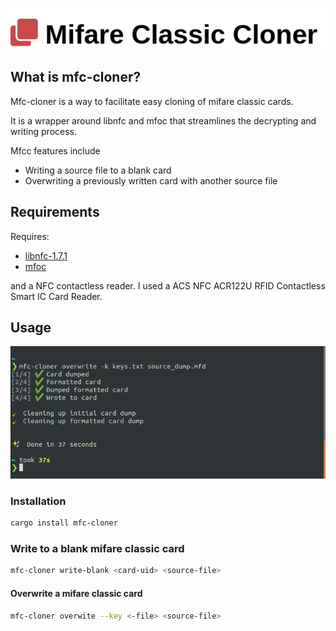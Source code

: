 
![banner](assets/logo.png)

## What is mfc-cloner?

Mfc-cloner is a way to facilitate easy cloning of mifare classic cards.

It is a wrapper around libnfc and mfoc that streamlines the decrypting and writing process.

Mfcc features include

- Writing a source file to a blank card
- Overwriting a previously written card with another source file

## Requirements

Requires:
- [libnfc-1.7.1](https://github.com/nfc-tools/libnfc/releases/tag/libnfc-1.7.1) 
- [mfoc](https://github.com/nfc-tools/mfoc)

and a NFC contactless reader. I used a ACS NFC ACR122U RFID Contactless Smart IC Card Reader.


## Usage

![banner](assets/screenshot.png)

### Installation 

```bash
cargo install mfc-cloner
```


### Write to a blank mifare classic card

```bash
mfc-cloner write-blank <card-uid> <source-file>
```


#### Overwrite a mifare classic card

```bash
mfc-cloner overwite --key <-file> <source-file>
```

